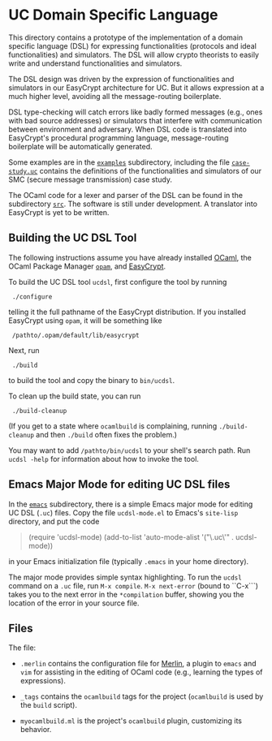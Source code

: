 UC Domain Specific Language
====================================================================

This directory contains a prototype of the implementation of a domain
specific language (DSL) for expressing functionalities (protocols and
ideal functionalities) and simulators. The DSL will allow crypto
theorists to easily write and understand functionalities and
simulators.

The DSL design was driven by the expression of functionalities and
simulators in our EasyCrypt architecture for UC.  But it allows
expression at a much higher level, avoiding all the message-routing
boilerplate.

DSL type-checking will catch errors like badly formed messages (e.g.,
ones with bad source addresses) or simulators that interfere with
communication between environment and adversary. When DSL code is
translated into EasyCrypt's procedural programming language,
message-routing boilerplate will be automatically generated.

Some examples are in the [`examples`](examples) subdirectory,
including the file [`case-study.uc`](examples/case-study.uc) contains
the definitions of the functionalities and simulators of our SMC
(secure message transmission) case study.

The OCaml code for a lexer and parser of the DSL can be found in the
subdirectory [`src`](src). The software is still under development.  A
translator into EasyCrypt is yet to be written.

Building the UC DSL Tool
--------------------------------------------------------------------

The following instructions assume you have already installed
[OCaml](https://ocaml.org), the OCaml Package Manager
[`opam`](https://opam.ocaml.org), and
[EasyCrypt](https://github.com/EasyCrypt/easycrypt).

To build the UC DSL tool `ucdsl`, first configure the tool by running

     ./configure

telling it the full pathname of the EasyCrypt distribution. If you
installed EasyCrypt using `opam`, it will be something like

     /pathto/.opam/default/lib/easycrypt

Next, run

     ./build

to build the tool and copy the binary to `bin/ucdsl`.

To clean up the build state, you can run

     ./build-cleanup

(If you get to a state where `ocamlbuild` is complaining, running
`./build-cleanup` and then `./build` often fixes the problem.)

You may want to add `/pathto/bin/ucdsl` to your shell's search path.  Run
`ucdsl -help` for information about how to invoke the tool.

Emacs Major Mode for editing UC DSL files
--------------------------------------------------------------------

In the [`emacs`](emacs) subdirectory, there is a simple Emacs major
mode for editing UC DSL (`.uc`) files. Copy the file `ucdsl-mode.el`
to Emacs's `site-lisp` directory, and put the code

> (require 'ucdsl-mode)
> (add-to-list 'auto-mode-alist '("\\.uc\\'" . ucdsl-mode))

in your Emacs initialization file (typically `.emacs` in your
home directory).

The major mode provides simple syntax highlighting. To run the
`ucdsl` command on a `.uc` file, run `M-x compile`. `M-x next-error`
(bound to ``C-x```) takes you to the next error in the `*compilation`
buffer, showing you the location of the error in your source file.

Files
--------------------------------------------------------------------

The file:

* `.merlin` contains the configuration file for
  [Merlin](https://github.com/ocaml/merlin), a plugin to `emacs` and
  `vim` for assisting in the editing of OCaml code (e.g., learning the
  types of expressions).

* `_tags` contains the `ocamlbuild` tags for the project (`ocamlbuild`
  is used by the `build` script).

* `myocamlbuild.ml` is the project's `ocamlbuild` plugin, customizing
  its behavior.
